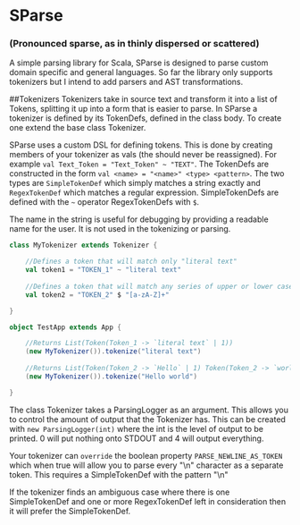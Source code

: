 # SParse
### (Pronounced sparse, as in thinly dispersed or scattered)
A simple parsing library for Scala, SParse is designed to parse custom domain specific and general languages. So far
the library only supports tokenizers but I intend to add parsers and AST transformations.

##Tokenizers
Tokenizers take in source text and transform it into a list of Tokens, splitting it up into a form that is easier
to parse. In SParse a tokenizer is defined by its TokenDefs, defined in the class body. To create one extend the
base class Tokenizer.

SParse uses a custom DSL for defining tokens. This is done by creating members of your tokenizer as vals (the should
never be reassigned). For example `val Text_Token = "Text_Token" ~ "TEXT"`. The TokenDefs are constructed in the
form `val <name> = "<name>" <type> <pattern>`. The two types are `SimpleTokenDef` which simply matches a string
exactly and `RegexTokenDef` which matches a regular expression. SimpleTokenDefs are defined with the `~` operator
RegexTokenDefs with `$`.

The name in the string is useful for debugging by providing a readable name for the user. It is not used in the 
tokenizing or parsing.

```scala
class MyTokenizer extends Tokenizer {

    //Defines a token that will match only "literal text"
    val token1 = "TOKEN_1" ~ "literal text"
        
    //Defines a token that will match any series of upper or lower case letters
    val token2 = "TOKEN_2" $ "[a-zA-Z]+"

}

object TestApp extends App {

    //Returns List(Token(Token_1 -> `literal text` | 1))
    (new MyTokenizer()).tokenize("literal text")
    
    //Returns List(Token(Token_2 -> `Hello` | 1) Token(Token_2 -> `world` | 1))
    (new MyTokenizer()).tokenize("Hello world")

}
```

The class Tokenizer takes a ParsingLogger as an argument. This allows you to control the amount of output that the
Tokenizer has. This can be created with `new ParsingLogger(int)` where the int is the level of output to be printed.
0 will put nothing onto STDOUT and 4 will output everything.

Your tokenizer can `override` the boolean property `PARSE_NEWLINE_AS_TOKEN` which when true will allow you to parse
every "\n" character as a separate token. This requires a SimpleTokenDef with the pattern "\n"

If the tokenizer finds an ambiguous case where there is one SimpleTokenDef and one or more RegexTokenDef left in 
consideration then it will prefer the SimpleTokenDef.